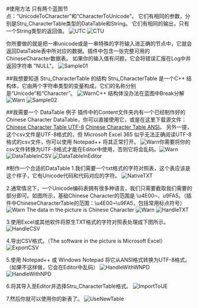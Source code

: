 #使用方法
只有两个蓝图节点：“UnicodeToCharacter”和“CharacterToUnicode”。
它们有相同的参数，分别是Stru_CharacterTable类型的DataTable和String。
它们有相同的输出，只有一个String类型的返回值。
![UTC](UnicodeToCharacter.png)
![CTU](CharacterToUnicode.png)

你所要做的就是把一串unicode或是一串特殊的字符输入进正确的节点中，它就会返回DataTable表中所对应的数据。插件中包含一张完整可用的ChineseCharacter数据表。
如果你的输入值有问题，它会将错误汇报在Log中并返回字符串 "NULL"。
![Sample01](Sample01.png)

##我想要知道 Stru_CharacterTable 的结构
Stru_CharacterTable 是一个C++ 结构体，它由两个字符串类型的变量构成，它们的名称分别是“Unicode”和“Character”。
![Warn](Warn.png)C++ 结构体没办法在蓝图中Break分解![Warn](Warn.png)
![Sample02](Sample_Stru.png)

##我需要一个 DataTable 例子
插件中的Content文件夹内有一个已经制作好的Chinese Character DataTable，你可以直接使用它，或是在这里下载源文件：[Chinese Character Table UTF-8](ChineseCharacterTable_UTF8.csv) [Chinese Character Table ANSI](ChineseCharacterTable_ANSI.csv)。
另外一提，这个csv文件是UTF-8格式的，但 Microsoft Excel 365 似乎无法正确阅读UTF-8格式的csv文件，你可以使用 Notepad++ 将其正常打开。
![Warn](Warn.png)你需要将你的csv文件转换为UTF-8格式才能在Editor中使用，否则它将会乱码。![Warn](Warn.png)
![DataTableInCSV](Sample_DataTable_CSV.png)
![DataTableInEditor](Sample_DataTable.png)

#制作一个合适的DataTable
1.我们需要一个txt格式的字符对照表，这个表应该是这个样子，它有Unicode代码和代码对应的字符。
![NativeTXT](NativeTXT.png)

2.通常情况下，一个Unicode编码表拥有很多种语言，我们只需要截取我们需要的部分即可。如图所示，基础Chinese Character的范围是 \u4E00~、u9FA5。（插件中ChineseCharacterTable的范围：\u4E00~\u9FA5，包括常用标点符号）
![Warn](Warn.png) The data in the picture is Chinese Character ![Warn](Warn.png)
![HandleTXT](HandleTXT.png)

3.使用Excel或其他软件将原生TXT格式的字符对照表处理成下图所示。
![HandleCSV](HandleCSV.png)

4.导出CSV格式。（The software in the picture is Microsoft Excel）
![ExportCSV](ExportCSV.png)

5.使用 Notepad++ 或 Windows Notepad 将它从ANSI格式转换为UTF-8格式。（如果不这样做，它会在Editor中乱码）
![HandleWithWNPD](HandleWithWNPD.png)
![HandleWithNPD](HandleWithNPD.png)

6.将其导入至Editor并选择Stru_CharacterTable格式。
![ImportToUE](ImportToUE.png)

7.然后你就可以使用你的新表了。
![UseNewTable](UseNewTable.png)